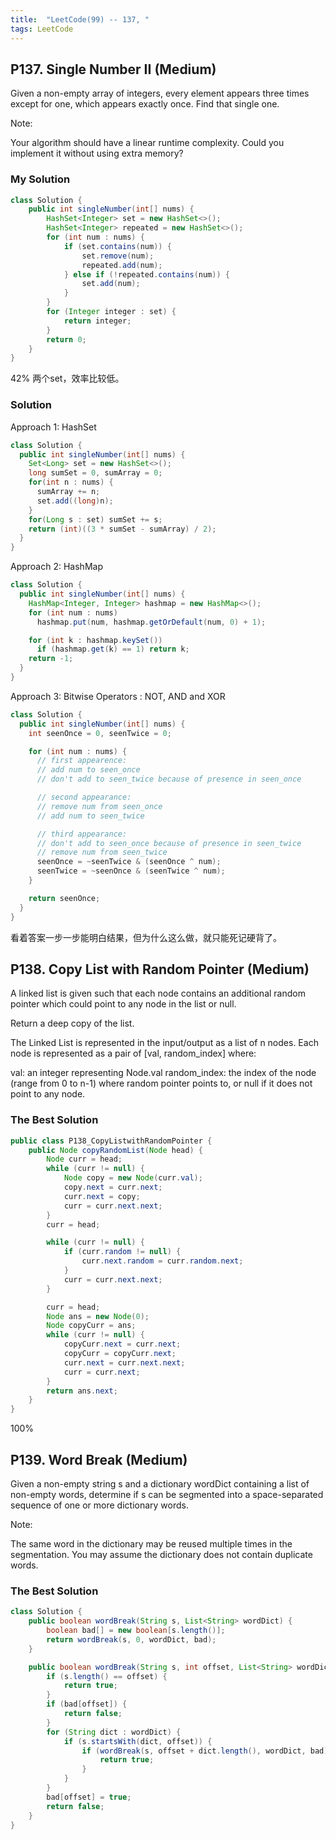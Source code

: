 ```yaml
---
title:  "LeetCode(99) -- 137, "
tags: LeetCode
---
```


## P137. Single Number II (Medium)

Given a non-empty array of integers, every element appears three times except for one, which appears exactly once. Find that single one.

Note:

Your algorithm should have a linear runtime complexity. Could you implement it without using extra memory?

### My Solution

```java
class Solution {
    public int singleNumber(int[] nums) {
        HashSet<Integer> set = new HashSet<>();
        HashSet<Integer> repeated = new HashSet<>();
        for (int num : nums) {
            if (set.contains(num)) {
                set.remove(num);
                repeated.add(num);
            } else if (!repeated.contains(num)) {
                set.add(num);
            }
        }
        for (Integer integer : set) {
            return integer;
        }
        return 0;
    }
}
```
42% 两个set，效率比较低。


### Solution

Approach 1: HashSet
```java
class Solution {
  public int singleNumber(int[] nums) {
    Set<Long> set = new HashSet<>();
    long sumSet = 0, sumArray = 0;
    for(int n : nums) {
      sumArray += n;
      set.add((long)n);
    }
    for(Long s : set) sumSet += s;
    return (int)((3 * sumSet - sumArray) / 2);
  }
}
```

Approach 2: HashMap

```java
class Solution {
  public int singleNumber(int[] nums) {
    HashMap<Integer, Integer> hashmap = new HashMap<>();
    for (int num : nums)
      hashmap.put(num, hashmap.getOrDefault(num, 0) + 1);

    for (int k : hashmap.keySet())
      if (hashmap.get(k) == 1) return k;
    return -1;
  }
}
```

Approach 3: Bitwise Operators : NOT, AND and XOR

```java
class Solution {
  public int singleNumber(int[] nums) {
    int seenOnce = 0, seenTwice = 0;

    for (int num : nums) {
      // first appearence: 
      // add num to seen_once 
      // don't add to seen_twice because of presence in seen_once

      // second appearance: 
      // remove num from seen_once 
      // add num to seen_twice

      // third appearance: 
      // don't add to seen_once because of presence in seen_twice
      // remove num from seen_twice
      seenOnce = ~seenTwice & (seenOnce ^ num);
      seenTwice = ~seenOnce & (seenTwice ^ num);
    }

    return seenOnce;
  }
}
```
看着答案一步一步能明白结果，但为什么这么做，就只能死记硬背了。

## P138. Copy List with Random Pointer (Medium)

A linked list is given such that each node contains an additional random pointer which could point to any node in the list or null.

Return a deep copy of the list.

The Linked List is represented in the input/output as a list of n nodes. Each node is represented as a pair of [val, random_index] where:

val: an integer representing Node.val
random_index: the index of the node (range from 0 to n-1) where random pointer points to, or null if it does not point to any node.

### The Best Solution

```java
public class P138_CopyListwithRandomPointer {
    public Node copyRandomList(Node head) {
        Node curr = head;
        while (curr != null) {
            Node copy = new Node(curr.val);
            copy.next = curr.next;
            curr.next = copy;
            curr = curr.next.next;
        }
        curr = head;

        while (curr != null) {
            if (curr.random != null) {
                curr.next.random = curr.random.next;
            }
            curr = curr.next.next;
        }

        curr = head;
        Node ans = new Node(0);
        Node copyCurr = ans;
        while (curr != null) {
            copyCurr.next = curr.next;
            copyCurr = copyCurr.next;
            curr.next = curr.next.next;
            curr = curr.next;
        }
        return ans.next;
    }
}
```
100%

## P139. Word Break (Medium)

Given a non-empty string s and a dictionary wordDict containing a list of non-empty words, determine if s can be segmented into a space-separated sequence of one or more dictionary words.

Note:

The same word in the dictionary may be reused multiple times in the segmentation.
You may assume the dictionary does not contain duplicate words.


### The Best Solution

```java
class Solution {
    public boolean wordBreak(String s, List<String> wordDict) {
        boolean bad[] = new boolean[s.length()];
        return wordBreak(s, 0, wordDict, bad);
    }

    public boolean wordBreak(String s, int offset, List<String> wordDict, boolean[] bad) {
        if (s.length() == offset) {
            return true;
        }
        if (bad[offset]) {
            return false;
        }
        for (String dict : wordDict) {
            if (s.startsWith(dict, offset)) {
                if (wordBreak(s, offset + dict.length(), wordDict, bad)) {
                    return true;
                }
            }
        }
        bad[offset] = true;
        return false;
    }
}
```

